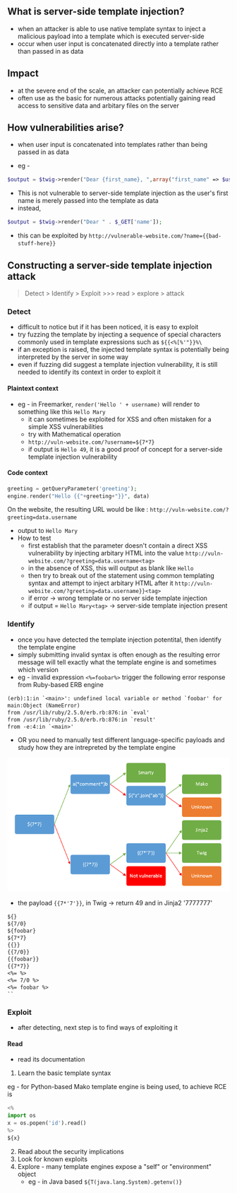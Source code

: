 ## What is server-side template injection?

- when an attacker is able to use native template syntax to inject a malicious payload into a template which is executed server-side
- occur when user input is concatenated directly into a template rather than passed in as data

## Impact

- at the severe end of the scale, an attacker can potentially achieve RCE
- often use as the basic for numerous attacks potentially gaining read access to sensitive data and arbitary files on the server

## How vulnerabilities arise?

- when user input is concatenated into templates rather than being passed in as data

- eg -

```php
$output = $twig->render("Dear {first_name}, ",array("first_name" => $user.first_name));
```

- This is not vulnerable to server-side template injection as the user's first name is merely passed into the template as data
- instead,

```php
$output = $twig->render("Dear " . $_GET['name']);
```

- this can be exploited by `http://vulnerable-website.com/?name={{bad-stuff-here}}`

## Constructing a server-side template injection attack

> Detect > Identify > Exploit >>> read > explore > attack

### Detect

- difficult to notice but if it has been noticed, it is easy to exploit
- try fuzzing the template by injecting a sequence of special characters commonly used in template expressions such as `${{<%[%'"}}%\`
- if an exception is raised, the injected template syntax is potentially being interpreted by the server in some way
- even if fuzzing did suggest a template injection vulnerability, it is still needed to identify its context in order to exploit it

#### Plaintext context

- eg - in Freemarker, `render('Hello ' + username)` will render to something like this `Hello Mary`
  - it can sometimes be exploited for XSS and often mistaken for a simple XSS vulnerabilities
  - try with Mathematical operation
  - `http://vuln-website.com/?username=${7*7}`
  - if output is `Hello 49`, it is a good proof of concept for a server-side template injection vulnerability

#### Code context

```php
greeting = getQueryParameter('greeting');
engine.render("Hello {{"+greeting+"}}", data)
```

On the website, the resulting URL would be like : `http://vuln-website.com/?greeting=data.username`

- output to `Hello Mary`
- How to test
  - first establish that the parameter doesn't contain a direct XSS vulnerability by injecting arbitary HTML into the value
    `http://vuln-website.com/?greeting=data.username<tag>`
  - in the absence of XSS, this will output as blank like `Hello `
  - then try to break out of the statement using common templating syntax and attempt to inject arbitary HTML after it
    `http://vuln-website.com/?greeting=data.username}}<tag>`
  - if error -> wrong template or no server side template injection
  - if output = `Hello Mary<tag>` -> server-side template injection present

### Identify

- once you have detected the template injection potentital, then identify the template engine
- simply submitting invalid syntax is often enough as the resulting error message will tell exactly what the template engine is and sometimes which version
- eg - invalid expression `<%=foobar%>` trigger the following error response from Ruby-based ERB engine

```
(erb):1:in `<main>': undefined local variable or method `foobar' for main:Object (NameError)
from /usr/lib/ruby/2.5.0/erb.rb:876:in `eval'
from /usr/lib/ruby/2.5.0/erb.rb:876:in `result'
from -e:4:in `<main>'
```

- OR you need to manually test different language-specific payloads and study how they are intrepreted by the template engine

![template pic](../images/template-decision.png)

- the payload `{{7*'7'}}`, in Twig -> return 49 and in Jinja2 '7777777'

```
${}
${7/0}
${foobar}
${7*7}
{{}}
{{7/0}}
{{foobar}}
{{7*7}}
<%= %>
<%= 7/0 %>
<%= foobar %>
``
```

### Exploit

- after detecting, next step is to find ways of exploiting it

#### Read

- read its documentation

1. Learn the basic template syntax

eg - for Python-based Mako template engine is being used, to achieve RCE is

```py
<%
import os
x = os.popen('id').read()
%>
${x}
```

2. Read about the security implications
3. Look for known exploits
4. Explore - many template engines expose a "self" or "environment" object
   - eg - in Java based `${T(java.lang.System).getenv()}`
